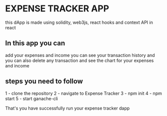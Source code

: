# EXPENSE TRACKER APP
this dApp is made using solidity, web3js, react hooks and context API in react 
## In this app you can
add your expenses and income 
you can see your transaction history and you can also delete any transaction
and see the chart for your expenses and income
## steps you need to follow
1 - clone the repository
2 - navigate to Expense Tracker
3 - npm init
4 - npm start 
5 - start ganache-cli 

That's you have successfully run your expense tracker dapp 
